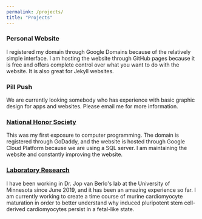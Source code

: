 ```yaml
---
permalink: /projects/
title: "Projects"
---
```

### Personal Website
I registered my domain through Google Domains because of the relatively simple interface. I am hosting the website through GitHub pages because it is free and offers complete control over what you want to do with the website. It is also great for Jekyll websites.

### Pill Push
We are currently looking somebody who has experience with basic graphic design for apps and websites. Please email me for more information.

### [National Honor Society](https://moundsviewnhs.com/)
This was my first exposure to computer programming. The domain is registered through GoDaddy, and the website is hosted through Google Cloud Platform because we are using a SQL server. I am maintaining the website and constantly improving the website.

### [Laboratory Research](https://www.heart.umn.edu/our-research/van-berlo-lab)
I have been working in Dr. Jop van Berlo's lab at the University of Minnesota since June 2019, and it has been an amazing experience so far. I am currently working to create a time course of murine cardiomyocyte maturation in order to better understand why induced pluripotent stem cell-derived cardiomyocytes persist in a fetal-like state.
